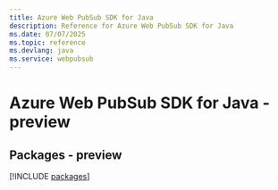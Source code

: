 ```yaml
---
title: Azure Web PubSub SDK for Java
description: Reference for Azure Web PubSub SDK for Java
ms.date: 07/07/2025
ms.topic: reference
ms.devlang: java
ms.service: webpubsub
---
```

# Azure Web PubSub SDK for Java - preview
## Packages - preview
[!INCLUDE [packages](web-pubsub-index.md)]